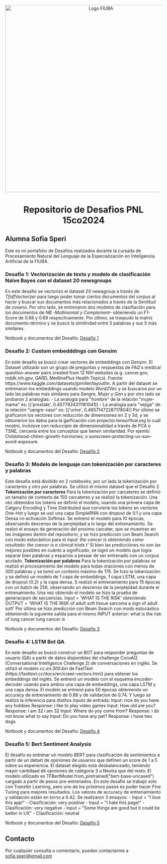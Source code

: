 <p align="center">
<img src="https://github.com/user-attachments/assets/df5a0b14-2842-4af8-901a-3b5c22fe57ab" alt="Logo FIUBA" width="600" align="center"/>
</p>
<h1 align="center"> Repositorio de Desafios PNL 15co2024 </h1>
<h2>Alumna Sofia Speri</h2>
Este es mi portafolio de Desafíos realizados durante la cursada de Procesamiento Natural del Lenguaje de la Especialización en Inteligencia Artificial de la FIUBA. 

<h3>Desafio 1: Vectorización de texto y modelo de clasificación Naïve Bayes con el dataset 20 newsgroups</h3>
<p>En este desafío se vectorizó el dataset 20 newagroup a través de <i>TfidfVectorizer</i> para luego poder tomar ciertos documentos del corpus al hacer y buscar sus documentos más relacionados a través de la Similitud de coseno. Por otro lado, se entrenaron dos modelos de clasifiación para los documentos de <i> NB -Multinomial y Complement- </i> obteniendo un F1-Score de 0.68 y 0.69 respecitvamente. Por último, se traspudo la matriz documento-término y se buscó la similiridad entre 5 palabras y sus 5 más similares. </p>

Notbook y documentos del Desafío: [Desafío 1](./Desafio_1/)

<h3>Desafio 2: Custom embedddings con Gensim</h3>
<p>En este desafío se buscó crear vectores de embeddings con Gensim. El Dataset utilizado son un grupo de preguntas y respuestas de FAQ's medical question-answer pairs created from 12 NIH websites (e.g. cancer.gov, niddk.nih.gov, GARD, MedlinePlus Health Topics). Fuente: https://www.kaggle.com/datasets/jpmiller/layoutlm.
A partir del dataset se entrenaron los embeddings usando modelo <i>Word2Vec</i> y se buscaron por un lado las palabras más similares para <i>Sangre, Mujer y Gen</i> y por otro lado se probaron 2 analogías:
  - La analogía para "hombre" de la relación "mujer-mama" es: [('prostate', 0.4577924311161041)]
  - La analogía para "vejiga" de la relación "sangre-vaso" es: [('urine', 0.4657147228717804)]
Por último se graficaron los vectores con reducción de dimensiones en 2 y 3d, y se obtuvieron los datos para la garficación con projector.tensorflow.org lo cuál mostró, incluisve con reduccipin de dimensionalidad a través de PCA o TSNE, cercanía entre los conceptos que tienen similaridad. Por ejemlo: Childohood-chlren-growth-hormones; o sunscreen-protecting-uv-sun-avoid-exposure
</p>

Notbook y documentos del Desafío: [Desafío 2](./Desafio_2/)

<h3>Desafio 3: Modelo de lenguaje con tokenización por caracteres y palabras</h3>
<p>Este desafío está dividido en 2 notebooks, por un lado la tokenización por caracteres y otro por palabras. Se utilizó el mismo dataset que el Desafío 2.
<b>Tokenización por caracteres</b>
Para la tokenización por carcateres se definió un tamaño de contexto de 150 carcateres y se realizó la tokenización. Una vez obtenidos los tokens se definió el modelo, usando una primera capa de Catgory Encoding y Time Distributed que convierte los tokens en vectores One-Hot y luego se usó una capa SimpleRNN con dropout de 0.1 y una capa Densa cn activación Softmax. Se entrenó el modelo para 10 épocas, observando descenso de la perplejidad a lo largo del entrenamiento. Se realzó el ensayo de generación del proximo carcater, que se muestran en las imágenes dentro del repositorio; y  se hizo predicción con Beam Search con modo estocástico para el <i>input: the cancer is obteniendo como resultado: the cancer is a clinical trials t'</i>
Si bien las predicciónes no son las mejores posibles en cuánto a significado, se logró un modelo que logra separar bien palabras y espacios a pesaar de ser entrenado con un corpus acotado.
<b>Tokenización por palabras</b>
Para la tokenización por palabras se realizó el procesamiento del modelo para todas oraciones con menos de 300 palabras y se tomó un contexto máximo de 176. Se hizo la tokenización y se definió un modelo de 1 capa de embeddings, 1 capa LSTM, una capa de dropout (0.2) y la capa densa. S realizó el entrenamiento para 15 épocas con un batch de 256, observando un descenso de la perplejidad durante el entrenamiento.
Una vez obtenido el modelo se hizo la prueba de generacipon de secuencias. Input = 'WHAT IS THE RISK' obteniendo OUTPUT = 'WHAT IS THE RISK of adult soft tissue sarcoma a sign of adult soft'
Por último se hizo predicción con Beam Search con modo estocástico obteniendo la siguiente salida para el mismo INPUT anterior: what is the risk of lung cancer lung cancer is
</p>

Notbook y documentos del Desafío: [Desafío 3](./Desafio_3/)

<h3>Desafio 4: LSTM Bot QA</h3>
<p>En este desafío se buscó construir un BOT para responder preguntas de usuario (QA) a partir de datos disponibles del challenge ConvAI2 (Conversational Intelligence Challenge 2) de conversaciones en inglés. Se utilizó el modelo <i>cc.en.300.bin</i> de FastText (https://fasttext.cc/docs/en/crawl-vectors.html) para obtener los embeddings del inglés. 
Se entrenó un modelo con el esquema encoder-decoder usando para ambos una capa de embeddings, una capa LSTM y una capa densa. El modelo se entrenó para 50 épocas obteniendo un accuracy de entrenamiento de 0.86 y de validacion de 0.74. Y luego se realizó la inferencia para distitos inputs de entrada:
Input: nice do you have any hobbies 
  Response: i like to play video games  
Input: How old are you?
  Response: i am 32 i am 32
Input: Where do yoy come from?
  Response: i do not know what to say
Input: Do you have any pet?
  Response: i have two dogs
</p>

Notbook y documentos del Desafío: [Desafío 4](./Desafio_4/)

<h3>Desafio 5: Bert Sentiment Analysis</h3>
<p>El desafío es entrenar un modelo BERT para clasificación de sentimientos a partir de un datset de opiniones de usuarios que definen un score de 1 a 5 sobre su experiencia. El dataset elegido está desbalanceado, teniendo mayor cantidaad de opiniones de categoria 3 o Neutra que del resto. 
El modelo utilizado es  TFBertModel.from_pretrained("bert-base-uncased") cargado a partir de pesos pre-entrenados. En este desafío se trabajó solo con Transfer Learning, pero uno de los próximos pasos es poder hacer Fine Tuning para mejores resultados. Los valores de accuracy de entrenaimiento y validación están en torno a 0.42.
Se realizaron 3 ensayos:
- Input = "I love this app!"
  - Clasificación: very positive
- Input = "I hate this page!"
  - Clasificación: very negative
- Input = "Some things are good but it could be better in UX"
  - Clasificación: neutral
</p>

Notbook y documentos del Desafío: [Desafío 5](./Desafío_5/)

<h2>Contacto</h2>


Por cualquier consulta o comentario, pueden contactarme a [sofia.speri@gmail.com](mailto:sofia.speri@gmail.com)
